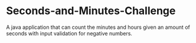 # Seconds-and-Minutes-Challenge
A java application that can count the minutes and hours given an amount of seconds with input validation for negative numbers.

